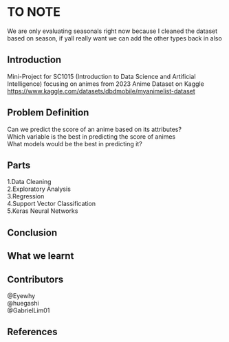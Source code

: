 # TO NOTE
We are only evaluating seasonals right now because I cleaned the dataset based on season, if yall really want we can add the other types back in also

## Introduction
Mini-Project for SC1015 (Introduction to Data Science and Artificial Intelligence) focusing on animes from 2023 Anime Dataset on Kaggle \
https://www.kaggle.com/datasets/dbdmobile/myanimelist-dataset

## Problem Definition
Can we predict the score of an anime based on its attributes? \
Which variable is the best in predicting the score of animes\
What models would be the best in predicting it? 

## Parts
  1.Data Cleaning \
  2.Exploratory Analysis \
  3.Regression \
  4.Support Vector Classification \
  5.Keras Neural Networks

## Conclusion

## What we learnt

## Contributors
@Eyewhy\
@huegashi\
@GabrielLim01


## References

